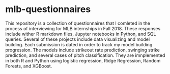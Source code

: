 # mlb-questionnaires

This repository is a collection of questionnaires that I comleted in the process of interviewing for MLB internships in Fall 2018. These responses include wither R markdown files, Jupyter notebooks in Python, and SQL queries. Several of these projects include data visualizing and model building. Each submission is dated in order to track my model building progression. The models include strikeout rate prediction, swinging strike prediction, and several cases of pitch classification. They are imnplemented in both R and Python using logistic regression, Ridge Regression, Random Forests, and XGBoost. 
